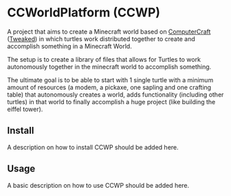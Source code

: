 # CCWorldPlatform (CCWP)
A project that aims to create a Minecraft world based on [ComputerCraft](https://www.computercraft.info/) ([Tweaked](https://tweaked.cc/)) in which turtles work distributed together to create and accomplish something in a Minecraft World.

The setup is to create a library of files that allows for Turtles to work autonomously together in the minecraft world to accomplish something. 

The ultimate goal is to be able to start with 1 single turtle with a minimum amount of resources (a modem, a pickaxe, one sapling and one crafting table) that autonomously creates a world, adds functionality (including other turtles) in that world to finally accomplish a huge project (like building the eiffel tower).

## Install
A description on how to install CCWP should be added here.

## Usage
A basic description on how to use CCWP should be added here.
